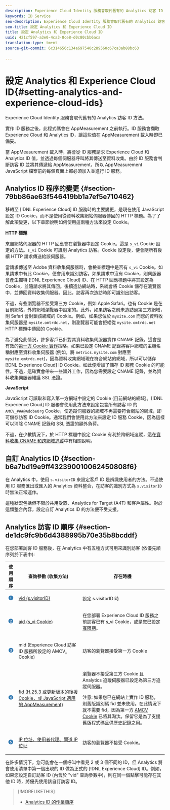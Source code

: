 ```yaml
---
description: Experience Cloud Identity 服務會取代舊有的 Analytics 訪客 ID 方法。
keywords: ID Service
seo-description: Experience Cloud Identity 服務會取代舊有的 Analytics 訪客 ID 方法。
seo-title: 設定 Analytics 和 Experience Cloud ID
title: 設定 Analytics 和 Experience Cloud ID
uuid: 421cf597-a3e0-4ca3-8ce8-d0c80cbb6aca
translation-type: tm+mt
source-git-commit: 6c314656c134a697540c289560c67ca3ab88bc63

---
```



# 設定 Analytics 和 Experience Cloud ID{#setting-analytics-and-experience-cloud-ids}

Experience Cloud Identity 服務會取代舊有的 Analytics 訪客 ID 方法。

實作 ID 服務之後，此程式碼會在 AppMeasurement 之前執行。ID 服務會擷取 Experience Cloud 和 Analytics ID，讓這些值在 AppMeasurement 載入時即已備妥。

當 AppMeasurement 載入時，將會從 ID 服務請求 Experience Cloud 和 Analytics ID 值，並透過每個伺服器呼叫將其傳送至資料收集。由於 ID 服務會判斷訪客 ID 並將其傳遞給 AppMeasurement，所以 AppMeasurement JavaScript 檔案前的每個頁面上都必須加入並進行 ID 服務。

## Analytics ID 程序的變更 {#section-79bb86ae63f546419bb1a7ef5e710462}

移轉至 [!DNL Experience Cloud] ID 服務時的主要變更，是現在使用 JavaScript 設定 ID Cookie，而不是使用從資料收集網站伺服器傳回的 HTTP 標題。為了了解此項變更，以下章節說明如何使用這兩種方法來設定 Cookie。

**HTTP 標題**

來自網站伺服器的 HTTP 回應會在瀏覽器中設定 Cookie。這是 `s_vi` Cookie 設定的方法。`s_vi` Cookie 可識別 Analytics 訪客。Cookie 設定後，便會隨所有後續 HTTP 請求傳送給該伺服器。

當請求傳送至 Adobe 資料收集伺服器時，會檢查標題中是否有 `s_vi` Cookie。如果請求中有此 Cookie，便會用來識別訪客。如果請求中沒有 Cookie，則伺服器會產生獨特 [!DNL Experience Cloud] ID、在 HTTP 回應標題中將其設定為 Cookie，並隨請求將其傳回。後續造訪網站時，系統會將 Cookie 儲存在瀏覽器中，並傳回資料收集伺服器。因此，訪客再次造訪時即可識別出訪客。

不過，有些瀏覽器不接受第三方 Cookie，例如 Apple Safari。也有 Cookie 是在目前網站，外的網域瀏覽器中設定的。此外，如果訪客之前未造訪過第三方網域，則 Safari 會封鎖該網域的 Cookie。例如，如果您位於 `mysite.com` 而您的資料收集伺服器是 `mysite.omtrdc.net`，則瀏覽器可能會拒絕從 `mysite.omtrdc.net` HTTP 標題中傳回的 Cookie。

為了避免此情況，許多客戶已針對其資料收集伺服器實作 CNAME 記錄。這會是有效的[第一方 Cookie 實作](https://marketing.adobe.com/resources/help/en_US/whitepapers/first_party_cookies/)策略。如果已設定 CNAME 記錄將客戶網域的主機名稱對應至資料收集伺服器 (例如，將 `metrics.mysite.com` 對應至 `mysite.omtrdc.net`)，因為資料收集網域現在符合網站的網域，所以可以儲存 [!DNL Experience Cloud] ID Cookie。如此便增加了儲存 ID 服務 Cookie 的可能性。不過，這確實會帶來一些額外工作，因為您需要設定 CNAME 記錄，並為資料收集伺服器維護 SSL 憑證。

**JavaScript**

JavaScript 可讀取和寫入第一方網域中設定的 Cookie (目前網站的網域)。[!DNL Experience Cloud] ID 服務會使用此方法來設定包含所有訪客 ID 的 `AMCV_###@AdobeOrg` Cookie，使追蹤伺服器的網域不再需要符合網站的網域，即可儲存訪客 ID Cookie。通常我們會使用此方法來設定 ID 服務 Cookie，因為這樣可以消除 CNAME 記錄和 SSL 憑證的額外負荷。

不過，在少數情況下，於 HTTP 標題中設定 Cookie 有利於跨網域追蹤，這在[資料收集 CNAME 和跨網域追蹤](../../reference/analytics-reference/cname.md#concept-4df91f8a30ad4ec7a01eb943d579cc9d)中有相關說明。

## 自訂 Analytics ID {#section-b6a7bd19e9ff432390010062450808f6}

在 Analytics 中，使用 `s.visitorID` 來設定客戶 ID 是辨識使用者的方法。不過使用 ID 服務匯出或匯入的 Analytics 資料整合，在訪客的識別方式為 `s.visitorID` 時無法正常運作。

這種狀況包括但不限於共用受眾、Analytics for Target (A4T) 和客戶屬性。對於這類整合內容，設定自訂 Analytics ID 的方法便不受支援。

## Analytics 訪客 ID 順序 {#section-de1dc9fc9b6d4388995b70e35b8bcddf}

在您部署訪客 ID 服務後，在 Analytics 中有五種方式可用來識別訪客 (依優先順序列於下表中): 

<table id="table_D267D36451F643D1BB68AF6FEAA6AD1A"> 
 <thead> 
  <tr> 
   <th colname="col1" class="entry"> 使用順序 </th> 
   <th colname="col2" class="entry"> 查詢參數 (收集方法) </th> 
   <th colname="col3" class="entry"> 存在時機 </th> 
  </tr> 
 </thead>
 <tbody> 
  <tr> 
   <td colname="col1"> <p> <img id="image_9F3E58898A1B4F40BBDEF5ADE362E55C" src="assets/step1_icon.png" /> </p> </td> 
   <td colname="col2"> <p> <a href="https://marketing.adobe.com/resources/help/en_US/sc/implement/?f=visid_custom" format="http" scope="external"> vid (s.visitorID)</a> </p> </td> 
   <td colname="col3"> <p>設定 s.visitorID 時 </p> </td> 
  </tr> 
  <tr> 
   <td colname="col1"> <p> <img id="image_77A06981672745B6AEA8BB4D55911CCA" src="assets/step2_icon.png" /> </p> </td> 
   <td colname="col2"> <p> <a href="https://marketing.adobe.com/resources/help/en_US/sc/implement/?f=visid_analytics" format="http" scope="external"> aid (s_vi Cookie)</a> </p> </td> 
   <td colname="col3"> <p>在您部署 <span class="keyword">Experience Cloud</span> ID 服務之前訪客已有 s_vi Cookie，或是您已設定<a href="../../reference/analytics-reference/grace-period.md" format="dita" scope="local">寬限期</a>。 </p> </td> 
  </tr> 
  <tr> 
   <td colname="col1"> <p> <img id="image_0A950B1A6B004387AFEE8EED882739CB" src="assets/step3_icon.png" /> </p> </td> 
   <td colname="col2"> <p>mid (Experience Cloud 訪客 ID 服務所設定的 AMCV_ Cookie) </p> </td> 
   <td colname="col3"> <p>訪客的瀏覽器接受第一方 Cookie </p> </td> 
  </tr> 
  <tr> 
   <td colname="col1"> <p> <img id="image_6F0ED8FE3EF846CA8E6ECCC3C0070D85" src="assets/step4_icon.png" /> </p> </td> 
   <td colname="col2"> <p> <a href="https://marketing.adobe.com/resources/help/en_US/sc/implement/?f=visid_fallback" format="http" scope="external"> fid (H.25.3 或更新版本的後援 Cookie，或 JavaScript 適用的 AppMeasurement)</a> </p> </td> 
   <td colname="col3"> <p>瀏覽器不接受第三方 Cookie 且 Analytics 追蹤伺服器已設定為第三方追蹤伺服器。 </p> <p> <p>注意: 如果您已在網站上實作 ID 服務，則舊版識別碼 <span class="codeph">fid</span> 並未使用。在此情況下就不需要 <span class="codeph">fid</span>，因為第一方 <a href="../../introduction/cookies.md" format="dita" scope="local"> AMCV Cookie</a> 已將其淘汰。保留它是為了支援舊版程式碼且供歷史記錄之用。 </p> </p> </td> 
  </tr> 
  <tr> 
   <td colname="col1"> <p> <img id="image_23D8C0EB69EC4084BC237B5B98C036F4" src="assets/step5_icon.png" /> </p> </td> 
   <td colname="col2"> <p> <a href="https://marketing.adobe.com/resources/help/en_US/sc/implement/?f=visid_fallback" format="http" scope="external"> IP 位址、使用者代理、閘道 IP 位址</a> </p> </td> 
   <td colname="col3"> <p>訪客的瀏覽器不接受 Cookie。 </p> </td> 
  </tr> 
 </tbody> 
</table>

在許多情況下，您可能會在一個呼叫中看見 2 或 3 個不同的 ID，但 Analytics 將會使用清單中第一個出現的 ID 做為正式的 [!DNL Experience Cloud] ID。例如，如果您設定自訂訪客 ID (內含於 &quot;vid&quot; 查詢參數中)，則在同一個點擊可能存在其他 ID 時，將優先使用該自訂訪客 ID。

>[!MORELIKETHIS]
>
>* [Analytics ID 的作業順序](../../reference/analytics-reference/analytics-order-of-operations.md#concept-b92935b4fff545adb4773f3728bc15ef)

